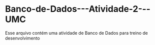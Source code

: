 # Banco-de-Dados---Atividade-2---UMC
Esse arquivo contém uma atividade de Banco de Dados para treino de desenvolvimento
